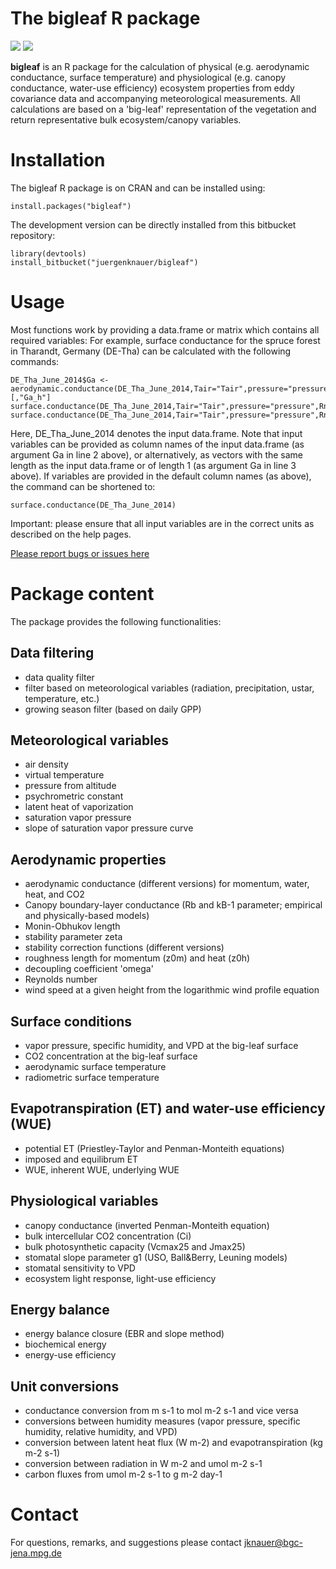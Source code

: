 # The bigleaf R package #

![](https://www.r-pkg.org/badges/version/bigleaf) ![](http://cranlogs.r-pkg.org/badges/grand-total/bigleaf)

**bigleaf** is an R package for the calculation of physical (e.g. aerodynamic conductance, surface temperature) and physiological
(e.g. canopy conductance, water-use efficiency) ecosystem properties from eddy covariance data and accompanying meteorological measurements. 
All calculations are based on a 'big-leaf' representation of the vegetation and return representative bulk ecosystem/canopy variables.

# Installation
The bigleaf R package is on CRAN and can be installed using:
```
install.packages("bigleaf")
```

The development version can be directly installed from this bitbucket repository: 
```
library(devtools)
install_bitbucket("juergenknauer/bigleaf")
```


# Usage
Most functions work by providing a data.frame or matrix which contains all required variables:
For example, surface conductance for the spruce forest in Tharandt, Germany (DE-Tha) can be calculated with 
the following commands:
```
DE_Tha_June_2014$Ga <- aerodynamic.conductance(DE_Tha_June_2014,Tair="Tair",pressure="pressure",wind="wind",ustar="ustar")[,"Ga_h"]
surface.conductance(DE_Tha_June_2014,Tair="Tair",pressure="pressure",Rn="Rn",VPD="VPD",LE="LE",Ga="Ga")
surface.conductance(DE_Tha_June_2014,Tair="Tair",pressure="pressure",Rn="Rn",VPD="VPD",LE="LE",Ga=0.1)
```
Here, DE_Tha_June_2014 denotes the input data.frame. Note that input variables can be provided as column names of the 
input data.frame (as argument Ga in line 2 above), or alternatively, as vectors with the same length as the input data.frame
or of length 1 (as argument Ga in line 3 above). If variables are provided in the default column names (as above), the command can 
be shortened to:
```
surface.conductance(DE_Tha_June_2014)
```
Important: please ensure that all input variables are in the correct units as described on the help pages.

[Please report bugs or issues here](https://bitbucket.org/juergenknauer/bigleaf/issues?status=new&status=open)

# Package content 
The package provides the following functionalities:

## Data filtering
- data quality filter
- filter based on meteorological variables (radiation, precipitation, ustar, temperature, etc.)
- growing season filter (based on daily GPP)

## Meteorological variables
- air density
- virtual temperature
- pressure from altitude
- psychrometric constant
- latent heat of vaporization
- saturation vapor pressure
- slope of saturation vapor pressure curve

## Aerodynamic properties
- aerodynamic conductance (different versions) for momentum, water, heat, and CO2
- Canopy boundary-layer conductance (Rb and kB-1 parameter; empirical and physically-based models)
- Monin-Obhukov length
- stability parameter zeta
- stability correction functions (different versions)
- roughness length for momentum (z0m) and heat (z0h)
- decoupling coefficient 'omega'
- Reynolds number
- wind speed at a given height from the logarithmic wind profile equation

## Surface conditions
- vapor pressure, specific humidity, and VPD at the big-leaf surface
- CO2 concentration at the big-leaf surface
- aerodynamic surface temperature
- radiometric surface temperature 

## Evapotranspiration (ET) and water-use efficiency (WUE)
- potential ET (Priestley-Taylor and Penman-Monteith equations)
- imposed and equilibrum ET
- WUE, inherent WUE, underlying WUE

## Physiological variables
- canopy conductance (inverted Penman-Monteith equation)
- bulk intercellular CO2 concentration (Ci)
- bulk photosynthetic capacity (Vcmax25 and Jmax25)
- stomatal slope parameter g1 (USO, Ball&Berry, Leuning models)
- stomatal sensitivity to VPD
- ecosystem light response, light-use efficiency

## Energy balance
- energy balance closure (EBR and slope method)
- biochemical energy
- energy-use efficiency

## Unit conversions
- conductance conversion from m s-1 to mol m-2 s-1 and vice versa
- conversions between humidity measures (vapor pressure, specific humidity, relative humidity, and VPD)
- conversion between latent heat flux (W m-2) and evapotranspiration (kg m-2 s-1)
- conversion between radiation in W m-2 and umol m-2 s-1
- carbon fluxes from umol m-2 s-1 to g m-2 day-1

# Contact
For questions, remarks, and suggestions please contact jknauer@bgc-jena.mpg.de

